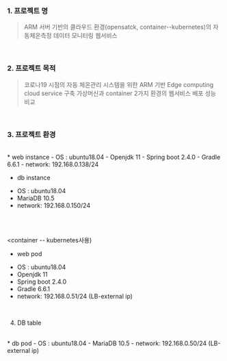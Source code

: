 ### 1. 프로젝트 명 
> ARM 서버 기반의 클라우드 환경(opensatck, container--kubernetes)의 자동체온측정 데이터 모니터링 웹서비스

<br>

### 2. 프로젝트 목적 
> 코로나19 시점의 자동 체온관리 시스템을 위한 ARM 기반 Edge computing cloud service 구축
> 가상머신과 container 2가지 환경의 웹서비스 배포 성능 비교

<br>

### 3. 프로젝트 환경
<br>
<openstack>
* web instance
- OS : ubuntu18.04
- Openjdk 11
- Spring boot 2.4.0
- Gradle 6.6.1
- network: 192.168.0.138/24


<br>
  
* db instance
- OS : ubuntu18.04
- MariaDB 10.5
- network: 192.168.0.150/24


<br>
<br>

<container -- kubernetes사용)
* web pod
- OS : ubuntu18.04
- Openjdk 11
- Spring boot 2.4.0
- Gradle 6.6.1
- network: 192.168.0.51/24 (LB-external ip)

<br>

4. DB table



<br>
* db pod 
- OS : ubuntu18.04
- MariaDB 10.5
- network: 192.168.0.50/24 (LB-external ip)
